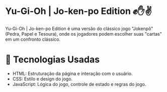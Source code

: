 # Yu-Gi-Oh | Jo-ken-po Edition ✊✋✌️

Yu-Gi-Oh | Jo-ken-po Edition é uma versão do clássico jogo "Jokenpô" (Pedra, Papel e Tesoura), onde os jogadores podem escolher suas "cartas" em um confronto clássico. 

# 📂 Tecnologias Usadas

- HTML: Estruturação da página e interação com o usuário.
- CSS: Estilo e design do jogo.
- JavaScript: Lógica do jogo, controle de estado e regras do jogo.
